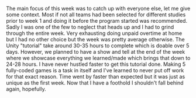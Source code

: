 The main focus of this week was to catch up with everyone else, let me give some context. Most if not all teams had been selected for different studies prior to week 1 and doing it before the program started was recommended. Sadly I was one of the few to neglect that heads up and I had to grind through the entire week. Very exhausting doing unpaid overtime at home but I had no other choice but the week was pretty average otherwise. The Unity "tutorial" take around 30-35 hours to complete which is doable over 5 days. However, we planned to have a show and tell at the end of the week where we showcase everything we learned/made which brings that down to 24-28 hours. I have never hustled faster to get this tutorial done. Making 5 fully-coded games is a task in itself and I've learned to never put off work for that exact reason. Time went by faster than expected but it was just as unique as the first week. Now that I have a foothold I shouldn't fall behind again, hopefully. 
